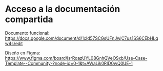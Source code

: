 # Acceso a la documentación compartida

Documento funcional: https://docs.google.com/document/d/1cId57SCGsUFnJwjC7us1SS6CEbHLqw4s/edit

Diseño en Figma: https://www.figma.com/board/lsrRoazUYL08GnhQVeOSxb/Use-Case-Template--Community-?node-id=0-1&t=AWaLik0RID0wQ0UE-1